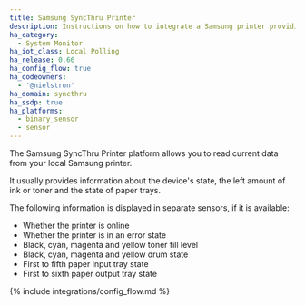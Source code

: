 ```yaml
---
title: Samsung SyncThru Printer
description: Instructions on how to integrate a Samsung printer providing SyncThru within Home Assistant.
ha_category:
  - System Monitor
ha_iot_class: Local Polling
ha_release: 0.66
ha_config_flow: true
ha_codeowners:
  - '@nielstron'
ha_domain: syncthru
ha_ssdp: true
ha_platforms:
  - binary_sensor
  - sensor
---
```


The Samsung SyncThru Printer platform allows you to read current data from your local Samsung printer.

It usually provides information about the device's state, the left amount of ink or toner and the state of paper trays.

The following information is displayed in separate sensors, if it is available:

 - Whether the printer is online
 - Whether the printer is in an error state
 - Black, cyan, magenta and yellow toner fill level
 - Black, cyan, magenta and yellow drum state
 - First to fifth paper input tray state
 - First to sixth paper output tray state

{% include integrations/config_flow.md %}
